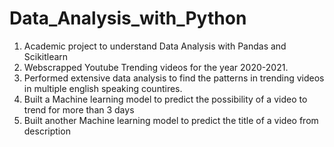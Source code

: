 # Data_Analysis_with_Python
1. Academic project to understand Data Analysis with Pandas and Scikitlearn
2. Webscrapped Youtube Trending videos for the year 2020-2021.
3. Performed extensive data analysis to find the patterns in trending videos in multiple english speaking countires.
4. Built a Machine learning model to predict the possibility of a video to trend for more than 3 days
5. Built another Machine learning model to predict the title of a video from description
